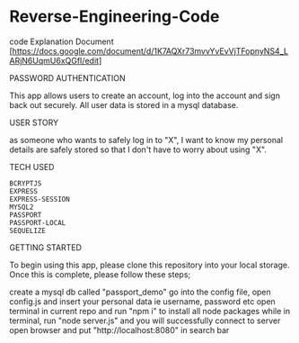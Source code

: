 # Reverse-Engineering-Code
code Explanation Document [https://docs.google.com/document/d/1K7AQXr73mvvYvEvVjTFopnyNS4_LARjN6UqmU6xQGfI/edit]

PASSWORD AUTHENTICATION

This app allows users to create an account, log into the account and sign back out securely. All user data is stored in a mysql
database.

USER STORY

as someone who wants to safely log in to "X", I want to know my personal details are safely stored so that I don't have to worry
about using "X".

TECH USED 

    BCRYPTJS
    EXPRESS
    EXPRESS-SESSION
    MYSQL2
    PASSPORT
    PASSPORT-LOCAL
    SEQUELIZE

GETTING STARTED

To begin using this app, please clone this repository into your local storage. Once this is complete, please follow these steps;

create a mysql db called "passport_demo"
go into the config file, open config.js and insert your personal data ie username, password etc
open terminal in current repo and run "npm i" to install all node packages
while in terminal, run "node server.js" and you will successfully connect to server
open browser and put "http://localhost:8080" in search bar

